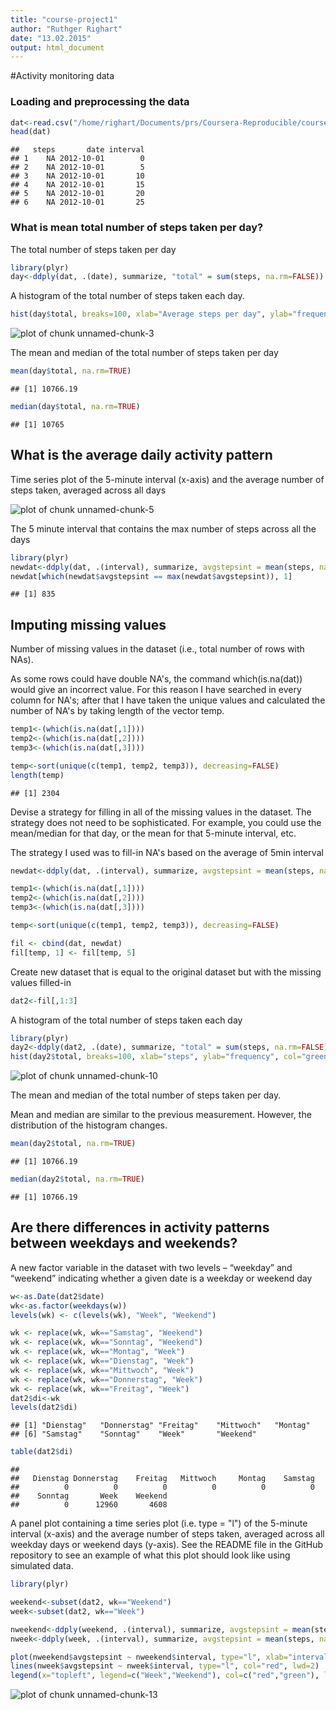 ```yaml
---
title: "course-project1"
author: "Ruthger Righart"
date: "13.02.2015"
output: html_document
---
```


#Activity monitoring data

### Loading and preprocessing the data


```r
dat<-read.csv("/home/righart/Documents/prs/Coursera-Reproducible/course-project1/activity.csv")
head(dat)
```

```
##   steps       date interval
## 1    NA 2012-10-01        0
## 2    NA 2012-10-01        5
## 3    NA 2012-10-01       10
## 4    NA 2012-10-01       15
## 5    NA 2012-10-01       20
## 6    NA 2012-10-01       25
```
### What is mean total number of steps taken per day?

The total number of steps taken per day


```r
library(plyr)
day<-ddply(dat, .(date), summarize, "total" = sum(steps, na.rm=FALSE)) 
```

A histogram of the total number of steps taken each day.


```r
hist(day$total, breaks=100, xlab="Average steps per day", ylab="frequency", main="Histogram", col="blue")
```

![plot of chunk unnamed-chunk-3](figure/unnamed-chunk-3-1.png) 

The mean and median of the total number of steps taken per day


```r
mean(day$total, na.rm=TRUE)
```

```
## [1] 10766.19
```

```r
median(day$total, na.rm=TRUE)
```

```
## [1] 10765
```

## What is the average daily activity pattern

Time series plot of the 5-minute interval (x-axis) and the average number of steps taken, averaged across all days

![plot of chunk unnamed-chunk-5](figure/unnamed-chunk-5-1.png) 

The 5 minute interval that contains the max number of steps across all the days


```r
library(plyr)
newdat<-ddply(dat, .(interval), summarize, avgstepsint = mean(steps, na.rm=TRUE)) 
newdat[which(newdat$avgstepsint == max(newdat$avgstepsint)), 1]
```

```
## [1] 835
```

## Imputing missing values

Number of missing values in the dataset (i.e., total number of rows with NAs).

As some rows could have double NA's, the command which(is.na(dat)) would give an incorrect value. For this reason I have searched in every column for NA's; after that I have taken the unique values and calculated the number of NA's by taking length of the vector temp.


```r
temp1<-(which(is.na(dat[,1])))
temp2<-(which(is.na(dat[,2])))
temp3<-(which(is.na(dat[,3])))

temp<-sort(unique(c(temp1, temp2, temp3)), decreasing=FALSE)
length(temp)
```

```
## [1] 2304
```

Devise a strategy for filling in all of the missing values in the dataset. The strategy does not need to be sophisticated. For example, you could use the mean/median for that day, or the mean for that 5-minute interval, etc.

The strategy I used was to fill-in NA's based on the average of 5min interval


```r
newdat<-ddply(dat, .(interval), summarize, avgstepsint = mean(steps, na.rm=TRUE)) #contains avg interval values

temp1<-(which(is.na(dat[,1])))
temp2<-(which(is.na(dat[,2])))
temp3<-(which(is.na(dat[,3])))

temp<-sort(unique(c(temp1, temp2, temp3)), decreasing=FALSE)

fil <- cbind(dat, newdat)
fil[temp, 1] <- fil[temp, 5]
```
Create new dataset that is equal to the original dataset but with the missing values filled-in 


```r
dat2<-fil[,1:3]
```

A histogram of the total number of steps taken each day


```r
library(plyr)
day2<-ddply(dat2, .(date), summarize, "total" = sum(steps, na.rm=FALSE)) 
hist(day2$total, breaks=100, xlab="steps", ylab="frequency", col="green", main="Histogram after imputing missing values")
```

![plot of chunk unnamed-chunk-10](figure/unnamed-chunk-10-1.png) 

The mean and median of the total number of steps taken per day.

Mean and median are similar to the previous measurement. However, the distribution of the histogram changes.


```r
mean(day2$total, na.rm=TRUE)
```

```
## [1] 10766.19
```

```r
median(day2$total, na.rm=TRUE)
```

```
## [1] 10766.19
```
## Are there differences in activity patterns between weekdays and weekends?

A new factor variable in the dataset with two levels – “weekday” and “weekend” indicating whether a given date is a weekday or weekend day


```r
w<-as.Date(dat2$date)
wk<-as.factor(weekdays(w))
levels(wk) <- c(levels(wk), "Week", "Weekend")

wk <- replace(wk, wk=="Samstag", "Weekend")
wk <- replace(wk, wk=="Sonntag", "Weekend")
wk <- replace(wk, wk=="Montag", "Week")
wk <- replace(wk, wk=="Dienstag", "Week")
wk <- replace(wk, wk=="Mittwoch", "Week")
wk <- replace(wk, wk=="Donnerstag", "Week")
wk <- replace(wk, wk=="Freitag", "Week")
dat2$di<-wk
levels(dat2$di)
```

```
## [1] "Dienstag"   "Donnerstag" "Freitag"    "Mittwoch"   "Montag"    
## [6] "Samstag"    "Sonntag"    "Week"       "Weekend"
```

```r
table(dat2$di)
```

```
## 
##   Dienstag Donnerstag    Freitag   Mittwoch     Montag    Samstag 
##          0          0          0          0          0          0 
##    Sonntag       Week    Weekend 
##          0      12960       4608
```

A panel plot containing a time series plot (i.e. type = "l") of the 5-minute interval (x-axis) and the average number of steps taken, averaged across all weekday days or weekend days (y-axis). See the README file in the GitHub repository to see an example of what this plot should look like using simulated data.


```r
library(plyr)

weekend<-subset(dat2, wk=="Weekend")
week<-subset(dat2, wk=="Week")

nweekend<-ddply(weekend, .(interval), summarize, avgstepsint = mean(steps, na.rm=TRUE)) 
nweek<-ddply(week, .(interval), summarize, avgstepsint = mean(steps, na.rm=TRUE)) 

plot(nweekend$avgstepsint ~ nweekend$interval, type="l", xlab="intervals", ylab="Number of steps averaged across days", main="Activity levels", col="green", lwd=2, ylim=c(0,250), xlim=c(0,2300))
lines(nweek$avgstepsint ~ nweek$interval, type="l", col="red", lwd=2)
legend(x="topleft", legend=c("Week","Weekend"), col=c("red","green"), lwd=2, lty=c(1,1), cex=0.75)
```

![plot of chunk unnamed-chunk-13](figure/unnamed-chunk-13-1.png) 






